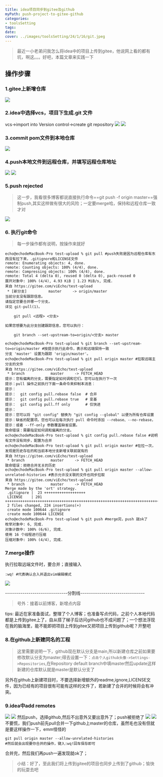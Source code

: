 ```yaml
---
title: idea项目同步到gitee及github
myPath: push-project-to-gitee-github
categories:
- toolsSetting
tags:
date:
cover: ../images/toolsSetting/24/1/16/git.jpeg
---
```


> 最近一小老弟问我怎么将idea中的项目上传到gitee，他说网上看的都有坑，啊这。。。好吧，本篇文章来实践一下
## 操作步骤

### 1.gitee上新增仓库
![](/images/toolsSetting/24/1/16/test_upload.png)
### 2.idea中选择vcs，项目下生成.git 文件

vcs->import into Version control->create git repository
![](/images/toolsSetting/24/1/16/version_control.png)
![](/images/toolsSetting/24/1/16/local.png)


### 3.commit pom文件到本地仓库
![](/images/toolsSetting/24/1/16/pom_commit.png)

### 4.push本地文件到远程仓库，并填写远程仓库地址
![](/images/toolsSetting/24/1/16/git_push.png)
![](/images/toolsSetting/24/1/16/define_remote.png)

### 5.push rejected
> 这一步，我看很多博客都说直接执行命令==git push -f origin master==强制push,其实这样做有很大的风险；一定要merge哈，保持和远程仓库一致才对

![](/images/toolsSetting/24/1/16/push_reject.png)

### 6. 执行git命令

> 每一步操作都有说明，按操作来就好

```shell
echo@echodeMacBook-Pro test-upload % git pull #push失败是因为远程仓库有东西没有拉下来，.gitignore和LICENSE文件
remote: Enumerating objects: 4, done.
remote: Counting objects: 100% (4/4), done.
remote: Compressing objects: 100% (4/4), done.
remote: Total 4 (delta 0), reused 0 (delta 0), pack-reused 0
展开对象中: 100% (4/4), 4.93 KiB | 1.23 MiB/s, 完成.
来自 https://gitee.com/viEcho/test-upload
 * [新分支]          master     -> origin/master
当前分支没有跟踪信息。
请指定您要合并哪一个分支。
详见 git-pull(1)。

    git pull <远程> <分支>

如果您想要为此分支创建跟踪信息，您可以执行：

    git branch --set-upstream-to=origin/<分支> master

echo@echodeMacBook-Pro test-upload % git branch --set-upstream-to=origin/master #按提示执行此命令，表示和远端保持一致
分支 'master' 设置为跟踪 'origin/master'。
echo@echodeMacBook-Pro test-upload % git pull origin master #拉取远端主分支的文件
来自 https://gitee.com/viEcho/test-upload
 * branch            master     -> FETCH_HEAD
提示：您有偏离的分支，需要指定如何调和它们。您可以在执行下一次
提示：pull 操作之前执行下面一条命令来抑制本消息：
提示：
提示：  git config pull.rebase false  # 合并
提示：  git config pull.rebase true   # 变基
提示：  git config pull.ff only       # 仅快进
提示：
提示：您可以将 "git config" 替换为 "git config --global" 以便为所有仓库设置
提示：缺省的配置项。您也可以在每次执行 pull 命令时添加 --rebase、--no-rebase，
提示：或者 --ff-only 参数覆盖缺省设置。
致命错误：需要指定如何调和偏离的分支。
echo@echodeMacBook-Pro test-upload % git config pull.rebase false #说明有文件没有同步，配置为合并
echo@echodeMacBook-Pro test-upload % git pull origin master #在拉一次，发现是历史存在的和当前本地分支新增关联前就有的
来自 https://gitee.com/viEcho/test-upload
 * branch            master     -> FETCH_HEAD
致命错误：拒绝合并无关的历史
echo@echodeMacBook-Pro test-upload % git pull origin master --allow-unrelated-histories #表示允许没关联的文件也同步拉取
来自 https://gitee.com/viEcho/test-upload
 * branch            master     -> FETCH_HEAD
Merge made by the 'ort' strategy.
 .gitignore |  23 +++++++++++++++++++
 LICENSE    | 201 +++++++++++++++++++++++++++++++++++++++++++++++++++++++++++++++++++++++++++++++++++++++++++++++++++++++++++++++++++++++++++++++++++++++++++++++++++++++++++++++
 2 files changed, 224 insertions(+)
 create mode 100644 .gitignore
 create mode 100644 LICENSE
echo@echodeMacBook-Pro test-upload % git push #merge完，push 就ok了
枚举对象中: 6, 完成.
对象计数中: 100% (6/6), 完成.
使用 16 个线程进行压缩
压缩对象中: 100% (4/4), 完成.
```

### 7.merge操作
执行拉取远端文件时，要合并；直接输入
```shell
:wq! #代表确认合入并退出vim编辑模式
```
![](/images/toolsSetting/24/1/16/merge.png)

--------------------------------分割线---------------------------------
> 号外：接着以前博客，新增点内容

tips: 最近在家准备面试，整理了个人博客；也准备写点代码，之前个人本地代码都是上传到gitee上了，自从搭了梯子后访问github也不成问题了；一个想法浮现在我的脑海里，能不能即把项目上传到gitee又把项目上传到github呢？开整吧

### 8.在github上新建同名的工程
> 这里需要说明一下，github现在默认分支是main,所以新建仓库之前如果要修改默认分支为master;得去设置一下：```点击个人github头像->Settings->Repositories```,在Repository default branch中填master然后update这样新建的仓库默认就是master是默认分支了

另外在github上新建项目时，不要选择新增额外的readme,ignore,LICENSE文件，因为已经有的项目很有可能有这样的文件了，若新建了合并的时候将会有冲突。

### 9.idea中add remotes
![](/images/toolsSetting/24/1/16/remotes.png)
![](/images/toolsSetting/24/1/16/add_remotes.png)
然后push，选择github,然后不出意外又要出意外了；push被拒绝了
![](/images/toolsSetting/24/1/16/switch_github.png)
![](/images/toolsSetting/24/1/16/push_error.png)
不要慌，我们push前先pull合并一下github上master的仓库，虽然毛也没有但就是要这样操作一下，emm怪怪的
```shell
git pull origin master --allow-unrelated-histories
#然后就会出现要你合并的操作，键入:wq!回车保存即可
```
合并完，然后我们再push一遍发现就ok了；

> 小结：好了，至此我们将上传到gitee的项目也同步上传到了github；愉快的玩耍去吧

